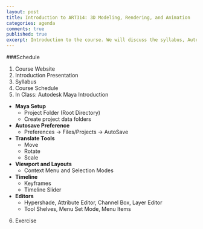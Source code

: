 ```yaml
---
layout: post
title: Introduction to ART314: 3D Modeling, Rendering, and Animation
categories: agenda
comments: true
published: true
excerpt: Introduction to the course. We will discuss the syllabus, Autodesk Maya's interface, and introduce the first assignment.
---
```


###Schedule

1. Course Website
2. Introduction Presentation
3. Syllabus
4. Course Schedule
5. In Class: Autodesk Maya Introduction
  - **Maya Setup**
    - Project Folder (Root Directory)
    - Create project data folders
  - **Autosave Preference**
    - Preferences → Files/Projects → AutoSave
  - **Translate Tools**
    - Move
    - Rotate
    - Scale
  - **Viewport and Layouts**
    - Context Menu and Selection Modes
  - **Timeline**
    - Keyframes
    - Timeline Slider
  - **Editors**
    - Hypershade, Attribute Editor, Channel Box, Layer Editor
    - Tool Shelves, Menu Set Mode, Menu Items
6. Exercise
